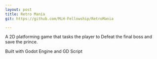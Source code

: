 ```yaml
---
layout: post
title: Retro Mania
git: https://github.com/MLH-Fellowship/RetroMania

---
```


A 2D platforming game that tasks the player to Defeat the final boss and save the prince.

Built with Godot Engine and GD Script
